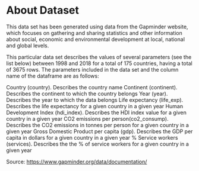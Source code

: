 # About Dataset

This data set has been generated using data from the Gapminder website, which focuses on gathering and sharing statistics and other information about social, economic and environmental development at local, national and global levels.

This particular data set describes the values of several parameters (see the list below) between 1998 and 2018 for a total of 175 countries, having a total of 3675 rows. The parameters included in the data set and the column name of the dataframe are as follows:

Country (country). Describes the country name
Continent (continent). Describes the continent to which the country belongs
Year (year). Describes the year to which the data belongs
Life expectancy (life_exp). Describes the life expectancy for a given country in a given year
Human Development Index (hdi_index). Describes the HDI index value for a given country in a given year
CO2 emissions per person(co2_consump). Describes the CO2 emissions in tonnes per person for a given country in a given year
Gross Domestic Product per capita (gdp). Describes the GDP per capita in dollars for a given country in a given year
% Service workers (services). Describes the the % of service workers for a given country in a given year

Source:
https://www.gapminder.org/data/documentation/
